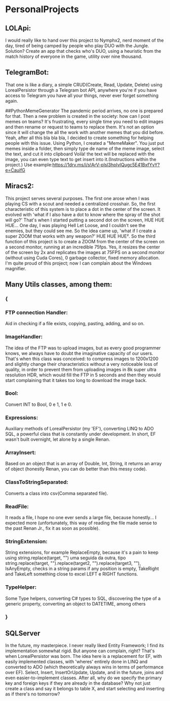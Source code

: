 # PersonalProjects

## LOLApi:
I would really like to hand over this project to Nymphx2, nerd moment of the day, tired of being camped by people who play DUO with the Jungle. Solution? Create an app that checks who's DUO, using a heuristic from the match history of everyone in the game, utility over nine thousand.

## TelegramBot:
That one is like a diary, a simple CRUD(Create, Read, Update, Delete) using LorealPersistor through a Telegram bot API, anywhere you're if you have access to Telegram you have all your things, never ever forget something again.

##PythonMemeGenerator
The pandemic period arrives, no one is prepared for that. Then a new problem is created in the society: how can I post memes on teams? It's frustrating, every single time you need to edit images and then rename or request to teams to replace them. It's not an option since it will change the all the work with another memes that you did before.
Yeah, after all this bla bla bla, I decided to create something for helping people with this issue. Using Python, I created a "MemeMaker". You just put memes inside a folder, then simply type de name of the meme image, select the text, and cut it into clipboard Voilà! the text will be replaced with the image, you can even type text to get insert into it.(Instructions within the project.)
Use example:https://1drv.ms/i/s!ArV-plsl3hpIvlQugc5E41BxfYvY?e=CauifG

## Miracs2:
This project serves several purposes. The first one arose when I was playing CS with a scout and needed a centralized crosshair. So, the first characteristic of this system is to place a dot in the center of the screen. It evolved with 'what if I also have a dot to know where the spray of the shot will go?' That's when I started putting a second dot on the screen, HUE HUE HUE... One day, I was playing Hell Let Loose, and I couldn't see the enemies, but they could see me. So the idea came up, 'what if I create a super ZOOM that works with any weapon?' HUE HUE HUE². So the third function of this project is to create a ZOOM from the center of the screen on a second monitor, running at an incredible 75fps. Yes, it resizes the center of the screen by 2x and replicates the images at 75FPS on a second monitor (without using Cuda Cores), 0 garbage collector, fixed memory allocation. I'm quite proud of this project; now I can complain about the Windows magnifier. 

## Many Utils classes, among them:
### {
  ### FTP connection Handler:
  Aid in checking if a file exists, copying, pasting, adding, and so on.
  
  ### ImageHandler:
  The idea of the FTP was to upload images, but as every good programmer knows, we always have to doubt the imaginative capacity of our users. That's when this class was conceived: to compress images to 1200x1200 and slightly change their characteristics without a very noticeable loss of quality, in order to prevent them from uploading images in 8k super ultra resolution HDR, which would fill the FTP in 5 seconds and then they would start complaining that it takes too long to download the image back.
  
  ### Bool:
  Convert INT to Bool, 0 e 1, 1 e 0.
  
  ### Expressions:
  Auxiliary methods of LorealPersistor (my 'EF'), converting LINQ to ADO SQL, a powerful class that is constantly under development. In short, EF wasn't built overnight, let alone by a single Renan.
  
  ### ArrayInsert:
  Based on an object that is an array of Double, Int, String, it returns an array of object (honestly Renan, you can do better than this messy code).
  
  ### ClassToStringSeparated:
  Converts a class into csv(Comma separated file).
  
  ### ReadFile:
  It reads a file, I hope no one ever sends a large file, because honestly... I expected more (unfortunately, this way of reading the file made sense to the past Renan Jr., fix it as soon as possible).
  
  ### StringExtension:
  String extensions, for example ReplaceEmpty, because it's a pain to keep using string.replace(target, "") uma seguida da outra, tipo string.replace(target, "").replace(target2, "").replace(target3, ""), IsAnyEmpty, checks in a string params if any position is empty, TakeRight and TakeLeft something close to excel LEFT e RIGHT functions.

  ### TypeHelper:
  Some Type helpers, converting C# types to SQL, discovering the type of a generic property, converting an object to DATETIME, among others
### }

## SQLServer

In the future, my masterpiece. I never really liked Entity Framework; I find its implementation somewhat rigid. But anyone can complain, right? That's when LorealPersistor was born. The idea here is a replacement for EF, with easily implemented classes, with 'wheres' entirely done in LINQ and converted to ADO (which theoretically always wins in terms of performance over EF). Select, Insert, InsertOrUpdate, Update, and in the future, joins and even easier-to-implement classes. After all, why do we specify the primary key and foreign keys if they are already in the database? Why not just create a class and say it belongs to table X, and start selecting and inserting as if there's no tomorrow?
